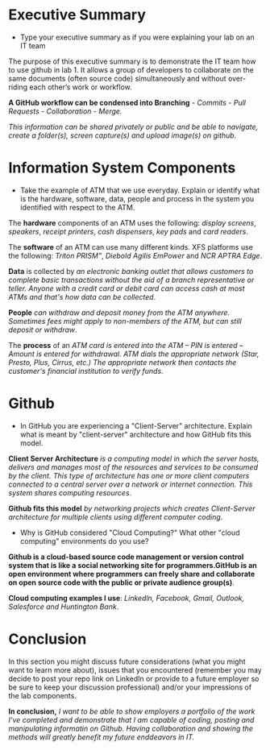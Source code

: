# Executive Summary
* Type your executive summary as if you were explaining your lab on an IT team

The purpose of this executive summary is to demonstrate the IT team how to use github in lab 1. It allows a group of developers to collaborate on the same documents (often source code) simultaneously and without over-riding each other’s work or workflow.

**A GitHub workflow can be condensed into Branching** - *Commits - Pull Requests - Collaboration - Merge.*

*This information can be shared privately or public and be able to navigate, create a folder(s), screen capture(s) and upload image(s) on github.*

# Information System Components  

* Take the example of ATM that we use everyday. Explain or identify what is the hardware, software, data, people and process in the system you identified with respect to the ATM.

The **hardware** components of an ATM uses the following: *display screens*, *speakers*, *receipt printers*, *cash dispensers*, *key pads* and *card readers*.

The **software** of an ATM can use many different kinds. XFS platforms use the following: *Triton PRISM"*, *Diebold Agilis EmPower* and *NCR APTRA Edge*.

**Data** is collected by *an electronic banking outlet that allows customers to complete basic transactions without the aid of a branch representative or teller. Anyone with a credit card or debit card can access cash at most ATMs and that's how data can be collected*.

**People** *can withdraw and deposit money from the ATM anywhere. Sometimes fees might apply to non-members of the ATM, but can still deposit or withdraw*.

The **process** of an *ATM card is entered into the ATM – PIN is entered – Amount is entered for withdrawal. ATM dials the appropriate network (Star, Presto, Plus, Cirrus, etc.) The appropriate network then contacts the customer's financial institution to verify funds*.

# Github

* In GitHub you are experiencing a "Client-Server" architecture.  Explain what is meant by "client-server" architecture and how GitHub fits this model. 

**Client Server Architecture** *is a computing model in which the server hosts, delivers and manages most of the resources and services to be consumed by the client. This type of architecture has one or more client computers connected to a central server over a network or internet connection. This system shares computing resources*. 

**Github fits this model** *by networking projects which creates Client-Server architecture for multiple clients using different computer coding*.

* Why is GitHub considered "Cloud Computing?" What other "cloud computing" environments do you use?

**Github is a cloud-based source code management or version control system that is like a social networking site for programmers.GitHub is an open environment where programmers can freely share and collaborate on open source code with the public or private audience group(s)**.

**Cloud computing examples I use**: *Linkedln, Facebook, Gmail, Outlook, Salesforce and Huntington Bank*.

# Conclusion
In this section you might discuss future considerations (what you might want to learn more about), issues that you encountered (remember you may decide to post your repo link on LinkedIn or provide to a future employer so be sure to keep your discussion professional) and/or your impressions of the lab components.

**In conclusion,** *I want to be able to show employers a portfolio of the work I've completed and demonstrate that I am capable of coding, posting and manipulating informatin on Github. Having collaboration and showing the methods will greatly benefit my future enddeavors in IT.*
